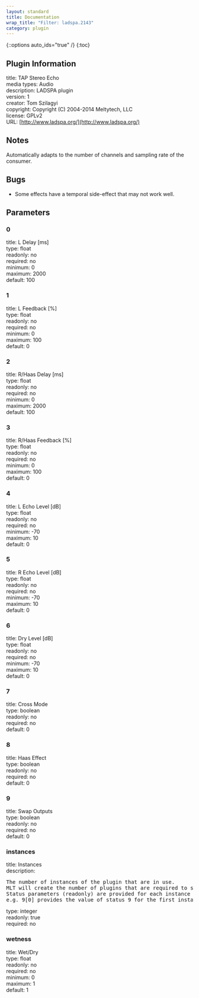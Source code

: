 ```yaml
---
layout: standard
title: Documentation
wrap_title: "Filter: ladspa.2143"
category: plugin
---
```

{::options auto_ids="true" /}
{:toc}

## Plugin Information

title: TAP Stereo Echo  
media types:
Audio  
description: LADSPA plugin  
version: 1  
creator: Tom Szilagyi  
copyright: Copyright (C) 2004-2014 Meltytech, LLC  
license: GPLv2  
URL: [http://www.ladspa.org/](http://www.ladspa.org/)  

## Notes

Automatically adapts to the number of channels and sampling rate of the consumer.
## Bugs

* Some effects have a temporal side-effect that may not work well.

## Parameters

### 0

title: L Delay [ms]    
type: float  
readonly: no  
required: no  
minimum: 0  
maximum: 2000  
default: 100  

### 1

title: L Feedback [%]    
type: float  
readonly: no  
required: no  
minimum: 0  
maximum: 100  
default: 0  

### 2

title: R/Haas Delay [ms]    
type: float  
readonly: no  
required: no  
minimum: 0  
maximum: 2000  
default: 100  

### 3

title: R/Haas Feedback [%]    
type: float  
readonly: no  
required: no  
minimum: 0  
maximum: 100  
default: 0  

### 4

title: L Echo Level [dB]    
type: float  
readonly: no  
required: no  
minimum: -70  
maximum: 10  
default: 0  

### 5

title: R Echo Level [dB]    
type: float  
readonly: no  
required: no  
minimum: -70  
maximum: 10  
default: 0  

### 6

title: Dry Level [dB]    
type: float  
readonly: no  
required: no  
minimum: -70  
maximum: 10  
default: 0  

### 7

title: Cross Mode    
type: boolean  
readonly: no  
required: no  
default: 0  

### 8

title: Haas Effect    
type: boolean  
readonly: no  
required: no  
default: 0  

### 9

title: Swap Outputs    
type: boolean  
readonly: no  
required: no  
default: 0  

### instances

title: Instances    
description:
<pre>
The number of instances of the plugin that are in use.
MLT will create the number of plugins that are required to support the number of audio channels.
Status parameters (readonly) are provided for each instance and are accessed by specifying the instance number after the identifier (starting at zero).
e.g. 9[0] provides the value of status 9 for the first instance.
</pre>
type: integer  
readonly: true  
required: no  

### wetness

title: Wet/Dry    
type: float  
readonly: no  
required: no  
minimum: 0  
maximum: 1  
default: 1  

